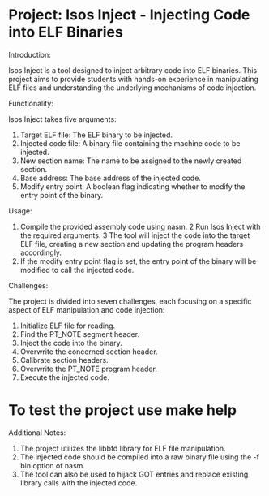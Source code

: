 #  Project: Isos Inject - Injecting Code into ELF Binaries
Introduction:

Isos Inject is a tool designed to inject arbitrary code into ELF binaries. This project aims to provide students with hands-on experience in manipulating ELF files and understanding the underlying mechanisms of code injection.

Functionality:

Isos Inject takes five arguments:

1. Target ELF file: The ELF binary to be injected.
2. Injected code file: A binary file containing the machine code to be injected.
3. New section name: The name to be assigned to the newly created section.
4. Base address: The base address of the injected code.
5. Modify entry point: A boolean flag indicating whether to modify the entry point of the binary.
   
Usage:

1. Compile the provided assembly code using nasm.
2 Run Isos Inject with the required arguments.
3 The tool will inject the code into the target ELF file, creating a new section and updating the program headers accordingly.
4. If the modify entry point flag is set, the entry point of the binary will be modified to call the injected code.
   
Challenges:

The project is divided into seven challenges, each focusing on a specific aspect of ELF manipulation and code injection:

1. Initialize ELF file for reading.
2. Find the PT_NOTE segment header.
3. Inject the code into the binary.
4. Overwrite the concerned section header.
5. Calibrate section headers.
6. Overwrite the PT_NOTE program header.
7. Execute the injected code.

# To test the project use make help


Additional Notes:

1. The project utilizes the libbfd library for ELF file manipulation.
2. The injected code should be compiled into a raw binary file using the -f bin option of nasm.
3. The tool can also be used to hijack GOT entries and replace existing library calls with the injected code.
